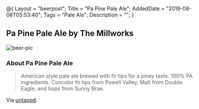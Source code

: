 @{
 Layout = "beerpost";
 Title = "Pa Pine Pale Ale";
 AddedDate = "2019-08-08T05:53:40";
 Tags = "Pale Ale";
 Description = "";
 }
 

## Pa Pine Pale Ale by The Millworks

![beer-pic]

### About Pa Pine Pale Ale

> American style pale ale brewed with fir tips for a piney taste. 100% PA ingredients. Concolor fir tips from Powell Valley, Malt from Double Eagle, and hops from Sunny Brae.

Via [untappd][untappd-url].

[untappd-url]: <https://untappd.com//b/the-millworks-pa-pine-pale-ale/2921829>
[beer-pic]: https://jasonpowley.com/assets/img/2019-08-08-pa-pine-pale-ale.jpeg "Pa Pine Pale Ale by The Millworks"
